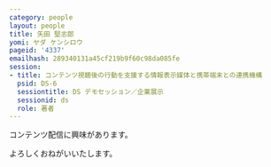 ```yaml
---
category: people
layout: people
title: 矢田 堅志郎
yomi: ヤダ ケンシロウ
pageid: '4337'
emailhash: 289340131a45cf219b9f60c98da085fe
session:
- title: コンテンツ視聴後の行動を支援する情報表示媒体と携帯端末との連携機構
  psid: DS-6
  sessiontitle: DS デモセッション／企業展示
  sessionid: ds
  role: 著者
---
```

コンテンツ配信に興味があります。

よろしくおねがいいたします。
